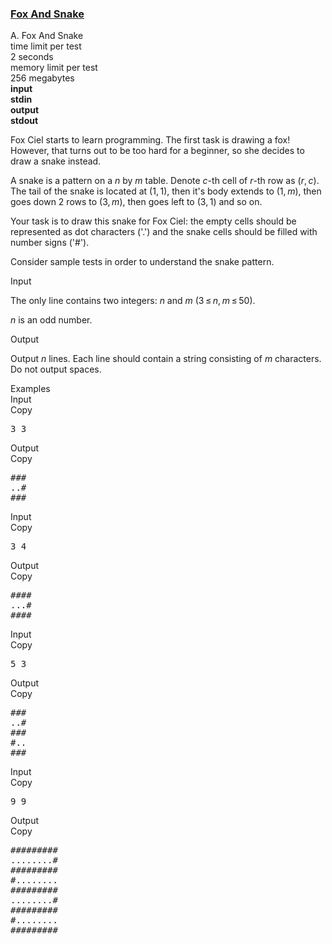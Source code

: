 <h3><a href="https://codeforces.com/contest/510/problem/A" target="_blank" rel="noopener noreferrer">Fox And Snake</a></h3>

<div class="header"><div class="title">A. Fox And Snake</div><div class="time-limit"><div class="property-title">time limit per test</div>2 seconds</div><div class="memory-limit"><div class="property-title">memory limit per test</div>256 megabytes</div><div class="input-file input-standard" style="font-weight: bold"><div class="property-title">input</div>stdin</div><div class="output-file output-standard" style="font-weight: bold"><div class="property-title">output</div>stdout</div></div><div><p>Fox Ciel starts to learn programming. The first task is drawing a fox! However, that turns out to be too hard for a beginner, so she decides to draw a snake instead.</p><p>A snake is a pattern on a <span class="tex-span"><i>n</i></span> by <span class="tex-span"><i>m</i></span> table. Denote <span class="tex-span"><i>c</i></span>-th cell of <span class="tex-span"><i>r</i></span>-th row as <span class="tex-span">(<i>r</i>, <i>c</i>)</span>. The tail of the snake is located at <span class="tex-span">(1, 1)</span>, then it's body extends to <span class="tex-span">(1, <i>m</i>)</span>, then goes down <span class="tex-span">2</span> rows to <span class="tex-span">(3, <i>m</i>)</span>, then goes left to <span class="tex-span">(3, 1)</span> and so on.</p><p>Your task is to draw this snake for Fox Ciel: the empty cells should be represented as dot characters ('<span class="tex-font-style-tt">.</span>') and the snake cells should be filled with number signs ('<span class="tex-font-style-tt">#</span>').</p><p>Consider sample tests in order to understand the snake pattern.</p></div><div class="input-specification"><div class="section-title">Input</div><p>The only line contains two integers: <span class="tex-span"><i>n</i></span> and <span class="tex-span"><i>m</i></span> (<span class="tex-span">3 ≤ <i>n</i>, <i>m</i> ≤ 50</span>). </p><p><span class="tex-span"><i>n</i></span> is an <span class="tex-font-style-bf">odd</span> number.</p></div><div class="output-specification"><div class="section-title">Output</div><p>Output <span class="tex-span"><i>n</i></span> lines. Each line should contain a string consisting of <span class="tex-span"><i>m</i></span> characters. Do not output spaces.</p></div><div class="sample-tests"><div class="section-title">Examples</div><div class="sample-test"><div class="input"><div class="title">Input<div title="Copy" data-clipboard-target="#id0047242220706067006" id="id004943801829818607" class="input-output-copier">Copy</div></div><pre id="id0047242220706067006">3 3<br></pre></div><div class="output"><div class="title">Output<div title="Copy" data-clipboard-target="#id009811682688647257" id="id009662911235300052" class="input-output-copier">Copy</div></div><pre id="id009811682688647257">###<br>..#<br>###<br></pre></div><div class="input"><div class="title">Input<div title="Copy" data-clipboard-target="#id0043741445408056634" id="id0007971138356337404" class="input-output-copier">Copy</div></div><pre id="id0043741445408056634">3 4<br></pre></div><div class="output"><div class="title">Output<div title="Copy" data-clipboard-target="#id0098669046491353" id="id0006900095630083758" class="input-output-copier">Copy</div></div><pre id="id0098669046491353">####<br>...#<br>####<br></pre></div><div class="input"><div class="title">Input<div title="Copy" data-clipboard-target="#id009720037085516985" id="id00431262675251619" class="input-output-copier">Copy</div></div><pre id="id009720037085516985">5 3<br></pre></div><div class="output"><div class="title">Output<div title="Copy" data-clipboard-target="#id009521172517265247" id="id005877338702252572" class="input-output-copier">Copy</div></div><pre id="id009521172517265247">###<br>..#<br>###<br>#..<br>###<br></pre></div><div class="input"><div class="title">Input<div title="Copy" data-clipboard-target="#id005051202646135652" id="id008206462586238239" class="input-output-copier">Copy</div></div><pre id="id005051202646135652">9 9<br></pre></div><div class="output"><div class="title">Output<div title="Copy" data-clipboard-target="#id00023119370775699033" id="id007463416349758918" class="input-output-copier">Copy</div></div><pre id="id00023119370775699033">#########<br>........#<br>#########<br>#........<br>#########<br>........#<br>#########<br>#........<br>#########<br></pre></div></div></div>